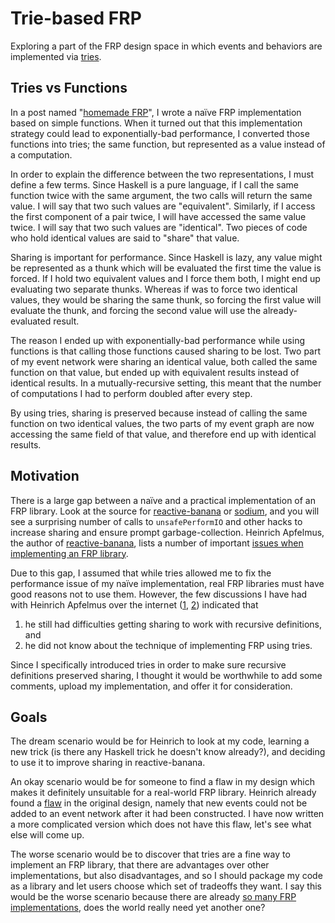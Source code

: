 # Trie-based FRP

Exploring a part of the FRP design space in which events and behaviors are implemented via [tries](http://en.wikipedia.org/wiki/Trie).

## Tries vs Functions

In a post named "[homemade FRP](http://gelisam.blogspot.com/2014/07/homemade-frp-study-in-following-types.html)", I wrote a naïve FRP implementation based on simple functions. When it turned out that this implementation strategy could lead to exponentially-bad performance, I converted those functions into tries; the same function, but represented as a value instead of a computation.

In order to explain the difference between the two representations, I must define a few terms. Since Haskell is a pure language, if I call the same function twice with the same argument, the two calls will return the same value. I will say that two such values are "equivalent". Similarly, if I access the first component of a pair twice, I will have accessed the same value twice. I will say that two such values are "identical". Two pieces of code who hold identical values are said to "share" that value.

Sharing is important for performance. Since Haskell is lazy, any value might be represented as a thunk which will be evaluated the first time the value is forced. If I hold two equivalent values and I force them both, I might end up evaluating two separate thunks. Whereas if was to force two identical values, they would be sharing the same thunk, so forcing the first value will evaluate the thunk, and forcing the second value will use the already-evaluated result.

The reason I ended up with exponentially-bad performance while using functions is that calling those functions caused sharing to be lost. Two part of my event network were sharing an identical value, both called the same function on that value, but ended up with equivalent results instead of identical results. In a mutually-recursive setting, this meant that the number of computations I had to perform doubled after every step.

By using tries, sharing is preserved because instead of calling the same function on two identical values, the two parts of my event graph are now accessing the same field of that value, and therefore end up with identical results.

## Motivation

There is a large gap between a naïve and a practical implementation of an FRP library. Look at the source for [reactive-banana](http://hackage.haskell.org/package/reactive-banana) or [sodium](http://hackage.haskell.org/package/sodium), and you will see a surprising number of calls to `unsafePerformIO` and other hacks to increase sharing and ensure prompt garbage-collection. Heinrich Apfelmus, the author of [reactive-banana](http://hackage.haskell.org/package/reactive-banana), lists a number of important [issues when implementing an FRP library](http://www.reddit.com/r/haskell/comments/34z9it/write_you_a_frp_library_for_great_good_200_line/cr01lrp).

Due to this gap, I assumed that while tries allowed me to fix the performance issue of my naïve implementation, real FRP libraries must have good reasons not to use them. However, the few discussions I have had with Heinrich Apfelmus over the internet ([1](https://github.com/HeinrichApfelmus/reactive-banana/issues/79#issuecomment-98209246), [2](http://www.reddit.com/r/haskell/comments/34z9it/write_you_a_frp_library_for_great_good_200_line/cr064t1)) indicated that

1. he still had difficulties getting sharing to work with recursive definitions, and
1. he did not know about the technique of implementing FRP using tries.

Since I specifically introduced tries in order to make sure recursive definitions preserved sharing, I thought it would be worthwhile to add some comments, upload my implementation, and offer it for consideration.

## Goals

The dream scenario would be for Heinrich to look at my code, learning a new trick (is there any Haskell trick he doesn't know already?), and deciding to use it to improve sharing in reactive-banana.

An okay scenario would be for someone to find a flaw in my design which makes it definitely unsuitable for a real-world FRP library. Heinrich already found a [flaw](http://www.reddit.com/r/haskell/comments/34z9it/write_you_a_frp_library_for_great_good_200_line/cr4k0fz) in the original design, namely that new events could not be added to an event network after it had been constructed. I have now written a more complicated version which does not have this flaw, let's see what else will come up.

The worse scenario would be to discover that tries are a fine way to implement an FRP library, that there are advantages over other implementations, but also disadvantages, and so I should package my code as a library and let users choose which set of tradeoffs they want. I say this would be the worse scenario because there are already [so many FRP implementations](https://github.com/gelisam/frp-zoo#readme), does the world really need yet another one?
